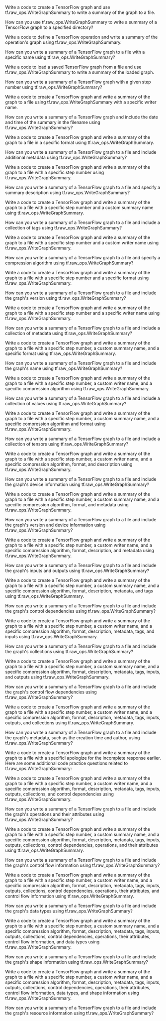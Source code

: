Write a code to create a TensorFlow graph and use tf.raw_ops.WriteGraphSummary to write a summary of the graph to a file.

How can you use tf.raw_ops.WriteGraphSummary to write a summary of a TensorFlow graph to a specified directory?

Write a code to define a TensorFlow operation and write a summary of the operation's graph using tf.raw_ops.WriteGraphSummary.

How can you write a summary of a TensorFlow graph to a file with a specific name using tf.raw_ops.WriteGraphSummary?

Write a code to load a saved TensorFlow graph from a file and use tf.raw_ops.WriteGraphSummary to write a summary of the loaded graph.

How can you write a summary of a TensorFlow graph with a given step number using tf.raw_ops.WriteGraphSummary?

Write a code to create a TensorFlow graph and write a summary of the graph to a file using tf.raw_ops.WriteGraphSummary with a specific writer name.

How can you write a summary of a TensorFlow graph and include the date and time of the summary in the filename using tf.raw_ops.WriteGraphSummary?

Write a code to create a TensorFlow graph and write a summary of the graph to a file in a specific format using tf.raw_ops.WriteGraphSummary.

How can you write a summary of a TensorFlow graph to a file and include additional metadata using tf.raw_ops.WriteGraphSummary?

Write a code to create a TensorFlow graph and write a summary of the graph to a file with a specific step number using tf.raw_ops.WriteGraphSummary.

How can you write a summary of a TensorFlow graph to a file and specify a summary description using tf.raw_ops.WriteGraphSummary?

Write a code to create a TensorFlow graph and write a summary of the graph to a file with a specific step number and a custom summary name using tf.raw_ops.WriteGraphSummary.

How can you write a summary of a TensorFlow graph to a file and include a collection of tags using tf.raw_ops.WriteGraphSummary?

Write a code to create a TensorFlow graph and write a summary of the graph to a file with a specific step number and a custom writer name using tf.raw_ops.WriteGraphSummary.

How can you write a summary of a TensorFlow graph to a file and specify a compression algorithm using tf.raw_ops.WriteGraphSummary?

Write a code to create a TensorFlow graph and write a summary of the graph to a file with a specific step number and a specific format using tf.raw_ops.WriteGraphSummary.

How can you write a summary of a TensorFlow graph to a file and include the graph's version using tf.raw_ops.WriteGraphSummary?

Write a code to create a TensorFlow graph and write a summary of the graph to a file with a specific step number and a specific writer name using tf.raw_ops.WriteGraphSummary.

How can you write a summary of a TensorFlow graph to a file and include a collection of metadata using tf.raw_ops.WriteGraphSummary?

Write a code to create a TensorFlow graph and write a summary of the graph to a file with a specific step number, a custom summary name, and a specific format using tf.raw_ops.WriteGraphSummary.

How can you write a summary of a TensorFlow graph to a file and include the graph's name using tf.raw_ops.WriteGraphSummary?

Write a code to create a TensorFlow graph and write a summary of the graph to a file with a specific step number, a custom writer name, and a specific compression algorithm using tf.raw_ops.WriteGraphSummary.

How can you write a summary of a TensorFlow graph to a file and include a collection of values using tf.raw_ops.WriteGraphSummary?

Write a code to create a TensorFlow graph and write a summary of the graph to a file with a specific step number, a custom summary name, and a specific compression algorithm and format using tf.raw_ops.WriteGraphSummary.

How can you write a summary of a TensorFlow graph to a file and include a collection of tensors using tf.raw_ops.WriteGraphSummary?

Write a code to create a TensorFlow graph and write a summary of the graph to a file with a specific step number, a custom writer name, and a specific compression algorithm, format, and description using tf.raw_ops.WriteGraphSummary.

How can you write a summary of a TensorFlow graph to a file and include the graph's device information using tf.raw_ops.WriteGraphSummary?

Write a code to create a TensorFlow graph and write a summary of the graph to a file with a specific step number, a custom summary name, and a specific compression algorithm, format, and metadata using tf.raw_ops.WriteGraphSummary.

How can you write a summary of a TensorFlow graph to a file and include the graph's version and device information using tf.raw_ops.WriteGraphSummary?

Write a code to create a TensorFlow graph and write a summary of the graph to a file with a specific step number, a custom writer name, and a specific compression algorithm, format, description, and metadata using tf.raw_ops.WriteGraphSummary.

How can you write a summary of a TensorFlow graph to a file and include the graph's inputs and outputs using tf.raw_ops.WriteGraphSummary?

Write a code to create a TensorFlow graph and write a summary of the graph to a file with a specific step number, a custom summary name, and a specific compression algorithm, format, description, metadata, and tags using tf.raw_ops.WriteGraphSummary.

How can you write a summary of a TensorFlow graph to a file and include the graph's control dependencies using tf.raw_ops.WriteGraphSummary?

Write a code to create a TensorFlow graph and write a summary of the graph to a file with a specific step number, a custom writer name, and a specific compression algorithm, format, description, metadata, tags, and inputs using tf.raw_ops.WriteGraphSummary.

How can you write a summary of a TensorFlow graph to a file and include the graph's collections using tf.raw_ops.WriteGraphSummary?

Write a code to create a TensorFlow graph and write a summary of the graph to a file with a specific step number, a custom summary name, and a specific compression algorithm, format, description, metadata, tags, inputs, and outputs using tf.raw_ops.WriteGraphSummary.

How can you write a summary of a TensorFlow graph to a file and include the graph's control flow dependencies using tf.raw_ops.WriteGraphSummary?

Write a code to create a TensorFlow graph and write a summary of the graph to a file with a specific step number, a custom writer name, and a specific compression algorithm, format, description, metadata, tags, inputs, outputs, and collections using tf.raw_ops.WriteGraphSummary.

How can you write a summary of a TensorFlow graph to a file and include the graph's metadata, such as the creation time and author, using tf.raw_ops.WriteGraphSummary?

Write a code to create a TensorFlow graph and write a summary of the graph to a file with a specificI apologize for the incomplete response earlier. Here are some additional code practice questions related to tf.raw_ops.WriteGraphSummary:

Write a code to create a TensorFlow graph and write a summary of the graph to a file with a specific step number, a custom writer name, and a specific compression algorithm, format, description, metadata, tags, inputs, outputs, collections, and control dependencies using tf.raw_ops.WriteGraphSummary.

How can you write a summary of a TensorFlow graph to a file and include the graph's operations and their attributes using tf.raw_ops.WriteGraphSummary?

Write a code to create a TensorFlow graph and write a summary of the graph to a file with a specific step number, a custom summary name, and a specific compression algorithm, format, description, metadata, tags, inputs, outputs, collections, control dependencies, operations, and their attributes using tf.raw_ops.WriteGraphSummary.

How can you write a summary of a TensorFlow graph to a file and include the graph's control flow information using tf.raw_ops.WriteGraphSummary?

Write a code to create a TensorFlow graph and write a summary of the graph to a file with a specific step number, a custom writer name, and a specific compression algorithm, format, description, metadata, tags, inputs, outputs, collections, control dependencies, operations, their attributes, and control flow information using tf.raw_ops.WriteGraphSummary.

How can you write a summary of a TensorFlow graph to a file and include the graph's data types using tf.raw_ops.WriteGraphSummary?

Write a code to create a TensorFlow graph and write a summary of the graph to a file with a specific step number, a custom summary name, and a specific compression algorithm, format, description, metadata, tags, inputs, outputs, collections, control dependencies, operations, their attributes, control flow information, and data types using tf.raw_ops.WriteGraphSummary.

How can you write a summary of a TensorFlow graph to a file and include the graph's shape information using tf.raw_ops.WriteGraphSummary?

Write a code to create a TensorFlow graph and write a summary of the graph to a file with a specific step number, a custom writer name, and a specific compression algorithm, format, description, metadata, tags, inputs, outputs, collections, control dependencies, operations, their attributes, control flow information, data types, and shape information using tf.raw_ops.WriteGraphSummary.

How can you write a summary of a TensorFlow graph to a file and include the graph's resource information using tf.raw_ops.WriteGraphSummary?